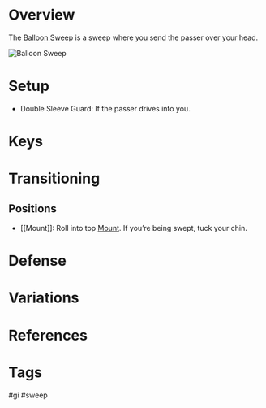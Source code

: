 # Overview
The <u>Balloon Sweep</u> is a sweep where you send the passer over your head.

![Balloon Sweep](https://static.wixstatic.com/media/9542d3_93b88222d63d4a34b344779f02f8b8af~mv2.jpg/v1/fill/w_2048,h_1364,al_c,q_90/9542d3_93b88222d63d4a34b344779f02f8b8af~mv2.webp)
# Setup
- Double Sleeve Guard: If the passer drives into you.
# Keys
# Transitioning
## Positions
- [[Mount]]: Roll into top [Mount](obsidian://open?vault=Obsidian-BJJ-Notes&file=Positions%2FMount). If you’re being swept, tuck your chin. 
# Defense
# Variations
# References
# Tags
#gi #sweep 